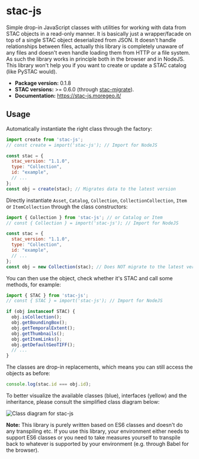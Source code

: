 # stac-js

Simple drop-in JavaScript classes with utilities for working with data from STAC objects in a read-only manner.
It is basically just a wrapper/facade on top of a single STAC object deserialized from JSON.
It doesn't handle relationships between files, actually this library is completely unaware of any files and doesn't even handle loading them from HTTP or a file system.
As such the library works in principle both in the browser and in NodeJS.
This library won't help you if you want to create or update a STAC catalog (like PySTAC would).

- **Package version:** 0.1.8
- **STAC versions:** >= 0.6.0 (through [stac-migrate](https://github.com/stac-utils/stac-migrate)).
- **Documentation:** <https://stac-js.moregeo.it/>

## Usage

Automatically instantiate the right class through the factory:

```js
import create from 'stac-js';
// const create = import('stac-js'); // Import for NodeJS

const stac = {
  stac_version: "1.1.0",
  type: "Collection",
  id: "example",
  // ...
};
const obj = create(stac); // Migrates data to the latest version
```

Directly instantiate `Asset`, `Catalog`, `Collection`, `CollectionCollection`, `Item` or `ItemCollection` through the class constructors:

```js
import { Collection } from 'stac-js'; // or Catalog or Item
// const { Collection } = import('stac-js'); // Import for NodeJS

const stac = {
  stac_version: "1.1.0",
  type: "Collection",
  id: "example",
  // ...
};
const obj = new Collection(stac); // Does NOT migrate to the latest version
```

You can then use the object, check whether it's STAC and call some methods, for example:

```js
import { STAC } from 'stac-js';
// const { STAC } = import('stac-js'); // Import for NodeJS

if (obj instanceof STAC) {
  obj.isCollection();
  obj.getBoundingBox();
  obj.getTemporalExtent();
  obj.getThumbnails();
  obj.getItemLinks();
  obj.getDefaultGeoTIFF();
  // ...
}
```

The classes are drop-in replacements, which means you can still access the objects as before:

```js
console.log(stac.id === obj.id);
```

To better visualize the available classes (blue), interfaces (yellow) and the inheritance, please consult the simplified class diagram below:

![Class diagram for stac-js](classes.png)

**Note:** This library is purely written based on ES6 classes and doesn't do any transpiling etc.
If you use this library, your environment either needs to support ES6 classes or you need to take measures yourself to transpile back to whatever is supported by your environment (e.g. through Babel for the browser).
